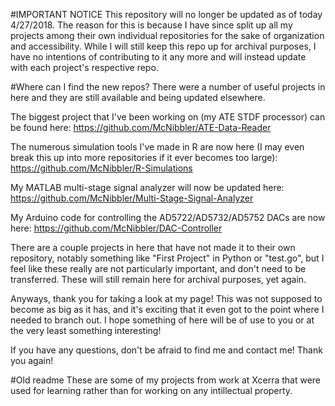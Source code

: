 #IMPORTANT NOTICE
This repository will no longer be updated as of today 4/27/2018. The reason for this is because I have since split up all my projects among their own individual repositories for the sake of organization and accessibility.
While I will still keep this repo up for archival purposes, I have no intentions of contributing to it any more and will instead update with each project's respective repo.

#Where can I find the new repos?
There were a number of useful projects in here and they are still available and being updated elsewhere.

The biggest project that I've been working on (my ATE STDF processor) can be found here:
https://github.com/McNibbler/ATE-Data-Reader

The numerous simulation tools I've made in R are now here (I may even break this up into more repositories if it ever becomes too large):
https://github.com/McNibbler/R-Simulations

My MATLAB multi-stage signal analyzer will now be updated here:
https://github.com/McNibbler/Multi-Stage-Signal-Analyzer

My Arduino code for controlling the AD5722/AD5732/AD5752 DACs are now here:
https://github.com/McNibbler/DAC-Controller

There are a couple projects in here that have not made it to their own repository, notably something like "First Project" in Python or "test.go", but I feel like these really are not particularly important, and don't need to be transferred.
These will still remain here for archival purposes, yet again.

Anyways, thank you for taking a look at my page! This was not supposed to become as big as it has, and it's exciting that it even got to the point where I needed to branch out. I hope something of here will be of use to you or at the very least something interesting!

If you have any questions, don't be afraid to find me and contact me! Thank you again!


#Old readme
These are some of my projects from work at Xcerra that were used for learning rather than for working on any intillectual property.
